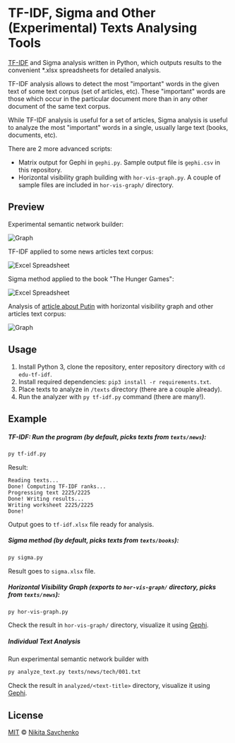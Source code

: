 # TF-IDF, Sigma and Other (Experimental) Texts Analysing Tools

[TF-IDF](https://en.wikipedia.org/wiki/Tf%E2%80%93idf) and Sigma analysis written in Python, which 
outputs results to the convenient *.xlsx spreadsheets for detailed analysis.

TF-IDF analysis allows to detect the most "important" words in the given text of some text corpus 
(set of articles, etc). These "important" words are those which occur in the particular document
more than in any other document of the same text corpus.

While TF-IDF analysis is useful for a set of articles, Sigma analysis is useful to analyze the most 
"important" words in a single, usually large text (books, documents, etc).

There are 2 more advanced scripts:
+ Matrix output for Gephi in `gephi.py`. Sample output file is `gephi.csv` in this repository.  
+ Horizontal visibility graph building with `hor-vis-graph.py`. A couple of sample files are included in `hor-vis-graph/` directory.

Preview
-------

Experimental semantic network builder:

![Graph](https://user-images.githubusercontent.com/4989256/32922855-03e96af2-cb3d-11e7-816a-9de981fa0f21.png)

TF-IDF applied to some news articles text corpus:

![Excel Spreadsheet](https://user-images.githubusercontent.com/4989256/31280494-2f061e40-aab5-11e7-93b2-60f7a9341121.png)

Sigma method applied to the book "The Hunger Games":

![Excel Spreadsheet](https://user-images.githubusercontent.com/4989256/31403036-974b030a-ae00-11e7-8e6a-398e5bc5d3ae.png)

Analysis of [article about Putin](http://news.bbc.co.uk/2/hi/business/4120339.stm) with horizontal visibility graph and other articles text corpus:

![Graph](https://user-images.githubusercontent.com/4989256/32467057-efa59298-c351-11e7-9343-9d3494215542.png) 

Usage
-----

1. Install Python 3, clone the repository, enter repository directory with `cd edu-tf-idf`.
2. Install required dependencies: `pip3 install -r requirements.txt`.
3. Place texts to analyze in `/texts` directory (there are a couple already).
4. Run the analyzer with `py tf-idf.py` command (there are many!).

Example
-------

##### TF-IDF: Run the program (by default, picks texts from `texts/news`):

```bash
py tf-idf.py
```

Result:

```text
Reading texts...
Done! Computing TF-IDF ranks...
Progressing text 2225/2225
Done! Writing results...
Writing worksheet 2225/2225
Done!
```

Output goes to `tf-idf.xlsx` file ready for analysis.

##### Sigma method (by default, picks texts from `texts/books`):

```bash
py sigma.py
```

Result goes to `sigma.xlsx` file.


##### Horizontal Visibility Graph (exports to `hor-vis-graph/` directory, picks from `texts/news`):

```bash
py hor-vis-graph.py
```

Check the result in `hor-vis-graph/` directory, visualize it using [Gephi](https://gephi.org/).

##### Individual Text Analysis

Run experimental semantic network builder with

```bash
py analyze_text.py texts/news/tech/001.txt
```

Check the result in `analyzed/<text-title>` directory, visualize it using [Gephi](https://gephi.org/).

License
-------

[MIT](license) © [Nikita Savchenko](https://nikita.tk)
